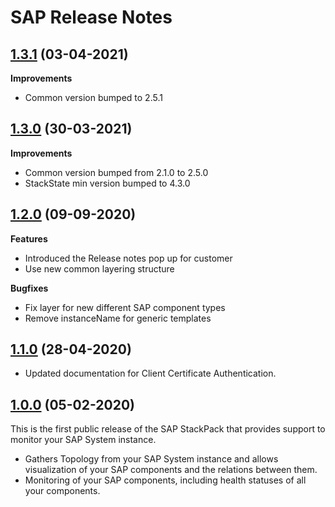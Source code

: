 # SAP Release Notes

## [1.3.1](#) (03-04-2021)

**Improvements**
- Common version bumped to 2.5.1

## [1.3.0](#) (30-03-2021)

**Improvements**
- Common version bumped from 2.1.0 to 2.5.0
- StackState min version bumped to 4.3.0

## [1.2.0](#) (09-09-2020)

**Features**
- Introduced the Release notes pop up for customer
- Use new common layering structure

**Bugfixes**
- Fix layer for new different SAP component types
- Remove instanceName for generic templates

## [1.1.0](#) (28-04-2020)

- Updated documentation for Client Certificate Authentication.

## [1.0.0](#) (05-02-2020)

This is the first public release of the SAP StackPack that provides support to monitor your SAP System instance.

- Gathers Topology from your SAP System instance and allows visualization of your SAP components and the relations between them.
- Monitoring of your SAP components, including health statuses of all your components.
